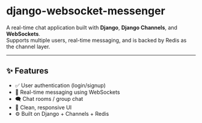 # django-websocket-messenger

A real-time chat application built with **Django**, **Django Channels**, and **WebSockets**.  
Supports multiple users, real-time messaging, and is backed by Redis as the channel layer.

---

## ✨ Features
- ✅ User authentication (login/signup)
- 📡 Real-time messaging using WebSockets
- 🗨️ Chat rooms / group chat
- 📝 Clean, responsive UI
- ⚙️ Built on Django + Channels + Redis
